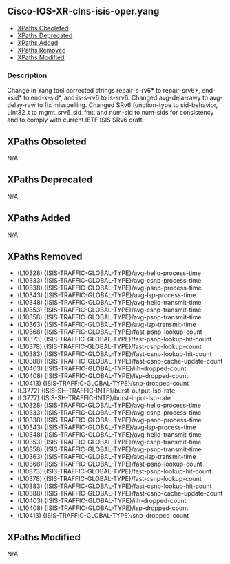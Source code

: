 ## Cisco-IOS-XR-clns-isis-oper.yang

- [XPaths Obsoleted](#xpaths-obsoleted)
- [XPaths Deprecated](#xpaths-deprecated)
- [XPaths Added](#xpaths-added)
- [XPaths Removed](#xpaths-removed)
- [XPaths Modified](#xpaths-modified)

### Description

Change in Yang tool corrected strings repair-s-rv6* to repair-srv6*, end-xsid* to end-x-sid*, and is-s-rv6 to is-srv6. Changed avg-dela-rawy to avg-delay-raw to fix misspelling. Changed SRv6 function-type to sid-behavior, uint32_t to mgmt_srv6_sid_fmt, and num-sid to num-sids for consistency and to comply with current IETF ISIS SRv6 draft.

## XPaths Obsoleted

N/A

## XPaths Deprecated

N/A

## XPaths Added

N/A

## XPaths Removed

- (L10328)	{ISIS-TRAFFIC-GLOBAL-TYPE}/avg-hello-process-time
- (L10333)	{ISIS-TRAFFIC-GLOBAL-TYPE}/avg-csnp-process-time
- (L10338)	{ISIS-TRAFFIC-GLOBAL-TYPE}/avg-psnp-process-time
- (L10343)	{ISIS-TRAFFIC-GLOBAL-TYPE}/avg-lsp-process-time
- (L10348)	{ISIS-TRAFFIC-GLOBAL-TYPE}/avg-hello-transmit-time
- (L10353)	{ISIS-TRAFFIC-GLOBAL-TYPE}/avg-csnp-transmit-time
- (L10358)	{ISIS-TRAFFIC-GLOBAL-TYPE}/avg-psnp-transmit-time
- (L10363)	{ISIS-TRAFFIC-GLOBAL-TYPE}/avg-lsp-transmit-time
- (L10368)	{ISIS-TRAFFIC-GLOBAL-TYPE}/fast-psnp-lookup-count
- (L10373)	{ISIS-TRAFFIC-GLOBAL-TYPE}/fast-psnp-lookup-hit-count
- (L10378)	{ISIS-TRAFFIC-GLOBAL-TYPE}/fast-csnp-lookup-count
- (L10383)	{ISIS-TRAFFIC-GLOBAL-TYPE}/fast-csnp-lookup-hit-count
- (L10388)	{ISIS-TRAFFIC-GLOBAL-TYPE}/fast-csnp-cache-update-count
- (L10403)	{ISIS-TRAFFIC-GLOBAL-TYPE}/iih-dropped-count
- (L10408)	{ISIS-TRAFFIC-GLOBAL-TYPE}/lsp-dropped-count
- (L10413)	{ISIS-TRAFFIC-GLOBAL-TYPE}/snp-dropped-count
- (L3772)	{ISIS-SH-TRAFFIC-INTF}/burst-output-lsp-rate
- (L3777)	{ISIS-SH-TRAFFIC-INTF}/burst-input-lsp-rate
- (L10328)	{ISIS-TRAFFIC-GLOBAL-TYPE}/avg-hello-process-time
- (L10333)	{ISIS-TRAFFIC-GLOBAL-TYPE}/avg-csnp-process-time
- (L10338)	{ISIS-TRAFFIC-GLOBAL-TYPE}/avg-psnp-process-time
- (L10343)	{ISIS-TRAFFIC-GLOBAL-TYPE}/avg-lsp-process-time
- (L10348)	{ISIS-TRAFFIC-GLOBAL-TYPE}/avg-hello-transmit-time
- (L10353)	{ISIS-TRAFFIC-GLOBAL-TYPE}/avg-csnp-transmit-time
- (L10358)	{ISIS-TRAFFIC-GLOBAL-TYPE}/avg-psnp-transmit-time
- (L10363)	{ISIS-TRAFFIC-GLOBAL-TYPE}/avg-lsp-transmit-time
- (L10368)	{ISIS-TRAFFIC-GLOBAL-TYPE}/fast-psnp-lookup-count
- (L10373)	{ISIS-TRAFFIC-GLOBAL-TYPE}/fast-psnp-lookup-hit-count
- (L10378)	{ISIS-TRAFFIC-GLOBAL-TYPE}/fast-csnp-lookup-count
- (L10383)	{ISIS-TRAFFIC-GLOBAL-TYPE}/fast-csnp-lookup-hit-count
- (L10388)	{ISIS-TRAFFIC-GLOBAL-TYPE}/fast-csnp-cache-update-count
- (L10403)	{ISIS-TRAFFIC-GLOBAL-TYPE}/iih-dropped-count
- (L10408)	{ISIS-TRAFFIC-GLOBAL-TYPE}/lsp-dropped-count
- (L10413)	{ISIS-TRAFFIC-GLOBAL-TYPE}/snp-dropped-count

## XPaths Modified

N/A

